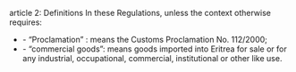 article 2: Definitions 
In these Regulations, unless the context otherwise requires: 
<ul>
			<li> - “Proclamation” : means the Customs Proclamation No. 112&#x2F;2000; <ul>
			</ul></li>			<li> - “commercial goods”: means goods imported into Eritrea for sale or for any industrial, occupational, commercial, institutional or other like use. <ul>
			</ul></li></ul>